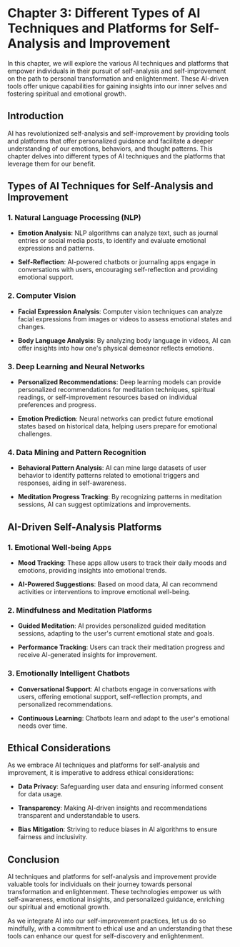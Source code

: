 Chapter 3: Different Types of AI Techniques and Platforms for Self-Analysis and Improvement
===========================================================================================

In this chapter, we will explore the various AI techniques and platforms that empower individuals in their pursuit of self-analysis and self-improvement on the path to personal transformation and enlightenment. These AI-driven tools offer unique capabilities for gaining insights into our inner selves and fostering spiritual and emotional growth.

Introduction
------------

AI has revolutionized self-analysis and self-improvement by providing tools and platforms that offer personalized guidance and facilitate a deeper understanding of our emotions, behaviors, and thought patterns. This chapter delves into different types of AI techniques and the platforms that leverage them for our benefit.

Types of AI Techniques for Self-Analysis and Improvement
--------------------------------------------------------

### 1. **Natural Language Processing (NLP)**

* **Emotion Analysis**: NLP algorithms can analyze text, such as journal entries or social media posts, to identify and evaluate emotional expressions and patterns.

* **Self-Reflection**: AI-powered chatbots or journaling apps engage in conversations with users, encouraging self-reflection and providing emotional support.

### 2. **Computer Vision**

* **Facial Expression Analysis**: Computer vision techniques can analyze facial expressions from images or videos to assess emotional states and changes.

* **Body Language Analysis**: By analyzing body language in videos, AI can offer insights into how one's physical demeanor reflects emotions.

### 3. **Deep Learning and Neural Networks**

* **Personalized Recommendations**: Deep learning models can provide personalized recommendations for meditation techniques, spiritual readings, or self-improvement resources based on individual preferences and progress.

* **Emotion Prediction**: Neural networks can predict future emotional states based on historical data, helping users prepare for emotional challenges.

### 4. **Data Mining and Pattern Recognition**

* **Behavioral Pattern Analysis**: AI can mine large datasets of user behavior to identify patterns related to emotional triggers and responses, aiding in self-awareness.

* **Meditation Progress Tracking**: By recognizing patterns in meditation sessions, AI can suggest optimizations and improvements.

AI-Driven Self-Analysis Platforms
---------------------------------

### 1. **Emotional Well-being Apps**

* **Mood Tracking**: These apps allow users to track their daily moods and emotions, providing insights into emotional trends.

* **AI-Powered Suggestions**: Based on mood data, AI can recommend activities or interventions to improve emotional well-being.

### 2. **Mindfulness and Meditation Platforms**

* **Guided Meditation**: AI provides personalized guided meditation sessions, adapting to the user's current emotional state and goals.

* **Performance Tracking**: Users can track their meditation progress and receive AI-generated insights for improvement.

### 3. **Emotionally Intelligent Chatbots**

* **Conversational Support**: AI chatbots engage in conversations with users, offering emotional support, self-reflection prompts, and personalized recommendations.

* **Continuous Learning**: Chatbots learn and adapt to the user's emotional needs over time.

Ethical Considerations
----------------------

As we embrace AI techniques and platforms for self-analysis and improvement, it is imperative to address ethical considerations:

* **Data Privacy**: Safeguarding user data and ensuring informed consent for data usage.

* **Transparency**: Making AI-driven insights and recommendations transparent and understandable to users.

* **Bias Mitigation**: Striving to reduce biases in AI algorithms to ensure fairness and inclusivity.

Conclusion
----------

AI techniques and platforms for self-analysis and improvement provide valuable tools for individuals on their journey towards personal transformation and enlightenment. These technologies empower us with self-awareness, emotional insights, and personalized guidance, enriching our spiritual and emotional growth.

As we integrate AI into our self-improvement practices, let us do so mindfully, with a commitment to ethical use and an understanding that these tools can enhance our quest for self-discovery and enlightenment.
